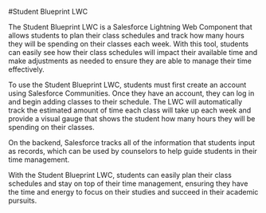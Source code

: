 #Student Blueprint LWC

The Student Blueprint LWC is a Salesforce Lightning Web Component that allows students to plan their class schedules and track how many hours they will be spending on their classes each week. With this tool, students can easily see how their class schedules will impact their available time and make adjustments as needed to ensure they are able to manage their time effectively.

To use the Student Blueprint LWC, students must first create an account using Salesforce Communities. Once they have an account, they can log in and begin adding classes to their schedule. The LWC will automatically track the estimated amount of time each class will take up each week and provide a visual gauge that shows the student how many hours they will be spending on their classes.

On the backend, Salesforce tracks all of the information that students input as records, which can be used by counselors to help guide students in their time management.

With the Student Blueprint LWC, students can easily plan their class schedules and stay on top of their time management, ensuring they have the time and energy to focus on their studies and succeed in their academic pursuits.
